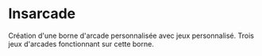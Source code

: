 # Insarcade

Création d'une borne d'arcade personnalisée avec jeux personnalisé.
Trois jeux d'arcades fonctionnant sur cette borne.
